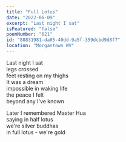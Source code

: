 ```yaml
---
title: "Full Lotus"
date: "2022-06-09"
excerpt: "Last night I sat"
isFeatured: "false"
poemNumber: "621"
id: "88831981-da05-40dd-9a5f-359dcbd9d8f7"
location: "Morgantown WV"
---
```


Last night I sat  
legs crossed  
feet resting on my thighs  
It was a dream  
impossible in waking life  
the peace I felt  
beyond any I've known

Later I remembered Master Hua  
saying in half lotus  
we're silver buddhas  
in full lotus - we're gold
